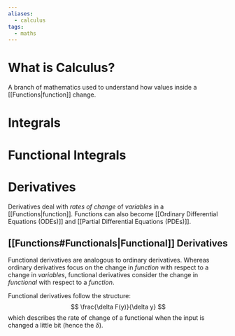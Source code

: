 ```yaml
---
aliases:
  - calculus
tags:
  - maths
---
```

# What is Calculus?
A branch of mathematics used to understand how values inside a [[Functions|function]] change. 


# Integrals 


# Functional Integrals


# Derivatives
Derivatives deal with *rates of change* of *variables* in a [[Functions|function]]. Functions can also become [[Ordinary Differential Equations (ODEs)]] and [[Partial Differential Equations (PDEs)]].

## [[Functions#Functionals|Functional]] Derivatives

Functional derivatives are analogous to ordinary derivatives. Whereas ordinary derivatives focus on the change in *function* with respect to a change in *variables*, functional derivatives consider the change in *functional* with respect to a *function*. 

Functional derivatives follow the structure:
$$
\frac{\delta F(y)}{\delta y}
$$
which describes the rate of change of a functional when the input is changed a little bit (hence the $\delta$).